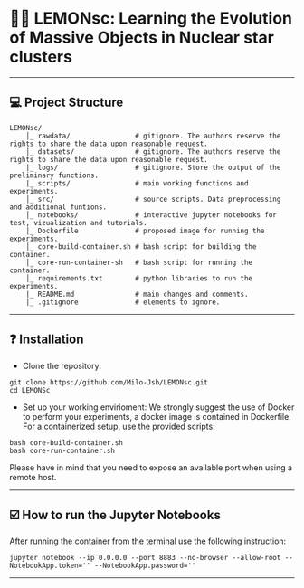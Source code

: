 # :lemon::dizzy: **LEMONsc: Learning the Evolution of Massive Objects in Nuclear star clusters**

---
## :computer: **Project Structure**
```
LEMONsc/
    │_ rawdata/                # gitignore. The authors reserve the rights to share the data upon reasonable request.
    │_ datasets/               # gitignore. The authors reserve the rights to share the data upon reasonable request.
    |_ logs/                   # gitignore. Store the output of the preliminary functions.
    |_ scripts/                # main working functions and experiments.
    │_ src/                    # source scripts. Data preprocessing and additional funtions.
    │_ notebooks/              # interactive jupyter notebooks for test, vizualization and tutorials.
    │_ Dockerfile              # proposed image for running the experiments.
    │_ core-build-container.sh # bash script for building the container.
    │_ core-run-container-sh   # bash script for running the container.
    │_ requirements.txt        # python libraries to run the experiments.
    |_ README.md               # main changes and comments.
    |_ .gitignore              # elements to ignore.
```
---

## :question: **Installation**
 - Clone the repository:
```
git clone https://github.com/Milo-Jsb/LEMONsc.git
cd LEMONSc
```

- Set up your working envirioment:
We strongly suggest the use of Docker to perform your experiments, a docker image is contained in Dockerfile. For a containerized setup, use the provided scripts:
```
bash core-build-container.sh
bash core-run-container.sh
```
Please have in mind that you need to expose an available port when using a remote host.

---
## :ballot_box_with_check: **How to run the Jupyter Notebooks**

After running the container from the terminal use the following instruction:

```
jupyter notebook --ip 0.0.0.0 --port 8883 --no-browser --allow-root --NotebookApp.token='' --NotebookApp.password=''
```

---
